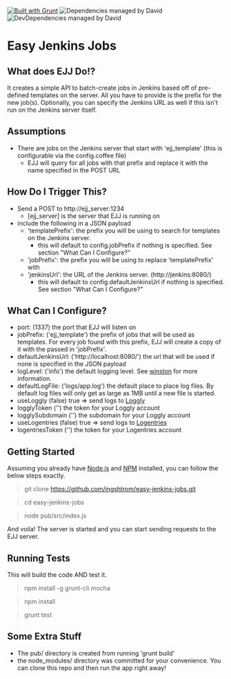 [![Built with Grunt](https://cdn.gruntjs.com/builtwith.png)](http://gruntjs.com/)
![Dependencies managed by David](https://david-dm.org/ingshtrom/easy-jenkins-jobs.png)
![DevDependencies managed by David](https://david-dm.org/ingshtrom/easy-jenkins-jobs/dev-status.svg)

Easy Jenkins Jobs
=================

What does EJJ Do!?
------------------
It creates a simple API to batch-create jobs in Jenkins based off of pre-defined templates on the server.  All you have to provide is the prefix for the new job(s). Optionally, you can specify the Jenkins URL as well if this isn't run on the Jenkins server itself.

Assumptions
-----------
- There are jobs on the Jenkins server that start with 'ejj_template' (this is configurable via the config.coffee file)
  - EJJ will query for all jobs with that prefix and replace it with the name specified in the POST URL


How Do I Trigger This?
--------------------
- Send a POST to http://ejj_server:1234
  - [ejj_server] is the server that EJJ is running on
- include the following in a JSON payload
  - 'templatePrefix': the prefix you will be using to search for templates on the Jenkins server.
    - this will default to config.jobPrefix if nothing is specified.  See section "What Can I Configure?"
  - 'jobPrefix': the prefix you will be using to replace 'templatePrefix' with
  - 'jenkinsUrl': the URL of the Jenkins server.  (http://jenkins:8080/)
    - this will default to config.defaultJenkinsUrl if nothing is specified.  See section "What Can I Configure?"

What Can I Configure?
---------------------
- port: (1337) the port that EJJ will listen on
- jobPrefix: ('ejj_template') the prefix of jobs that will be used as templates.  For every job found with this prefix, EJJ will create a copy of it with the passed in 'jobPrefix'.
- defaultJenkinsUrl: ('http://localhost:8080/') the url that will be used if none is specified in the JSON payload
- logLevel: ('info') the default logging level.  See [winston](https://github.com/flatiron/winston) for more information.
- defaultLogFile: ('logs/app.log') the default place to place log files.  By default log files will only get as large as 1MB until a new file is started.
- useLoggly (false) true => send logs to [Loggly](https://www.loggly.com/)
- logglyToken ('') the token for your Loggly account
- logglySubdomain ('') the subdomain for your Loggly account
- useLogentries (false) true => send logs to [Logentries](https://logentries.com/)
- logentriesToken ('') the token for your Logentries account

Getting Started
---------------
Assuming you already have [Node.js](http://nodejs.org/) and [NPM](https://www.npmjs.org/) installed, you can follow the below steps exactly.

  > git clone https://github.com/ingshtrom/easy-jenkins-jobs.git

  > cd easy-jenkins-jobs

  > node pub/src/index.js

And voila! The server is started and you can start sending requests to the EJJ server.

Running Tests
-------------
This will build the code AND test it.

  > npm install -g grunt-cli mocha
  
  > npm install

  > grunt test

Some Extra Stuff
----------------
- The pub/ directory is created from running 'grunt build'
- the node_modules/ directory was committed for your convenience. You can clone this repo and then run the app right away!
